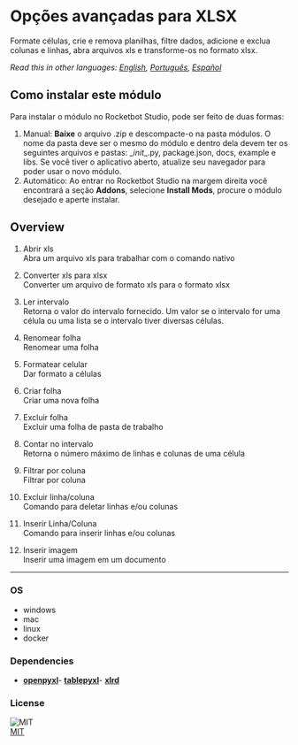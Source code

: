 



# Opções avançadas para XLSX
  
Formate células, crie e remova planilhas, filtre dados, adicione e exclua colunas e linhas, abra arquivos xls e transforme-os no formato xlsx.  

*Read this in other languages: [English](README.md), [Português](README.pr.md), [Español](README.es.md)*

## Como instalar este módulo
  
Para instalar o módulo no Rocketbot Studio, pode ser feito de duas formas:
1. Manual: __Baixe__ o arquivo .zip e descompacte-o na pasta módulos. O nome da pasta deve ser o mesmo do módulo e dentro dela devem ter os seguintes arquivos e pastas: \__init__.py, package.json, docs, example e libs. Se você tiver o aplicativo aberto, atualize seu navegador para poder usar o novo módulo.
2. Automático: Ao entrar no Rocketbot Studio na margem direita você encontrará a seção **Addons**, selecione **Install Mods**, procure o módulo desejado e aperte instalar.  


## Overview


1. Abrir xls  
Abra um arquivo xls para trabalhar com o comando nativo

2. Converter xls para xlsx  
Converter um arquivo de formato xls para o formato xlsx

3. Ler intervalo  
Retorna o valor do intervalo fornecido. Um valor se o intervalo for uma célula ou uma lista se o intervalo tiver diversas células.

4. Renomear folha  
Renomear uma folha

5. Formatear celular  
Dar formato a células

6. Criar folha  
Criar uma nova folha

7. Excluir folha  
Excluir uma folha de pasta de trabalho

8. Contar no intervalo  
Retorna o número máximo de linhas e colunas de uma célula

9. Filtrar por coluna  
Filtrar por coluna

10. Excluir linha/coluna  
Comando para deletar linhas e/ou colunas

11. Inserir Linha/Coluna  
Comando para inserir linhas e/ou colunas

12. Inserir imagem  
Inserir uma imagem em um documento  




----
### OS

- windows
- mac
- linux
- docker

### Dependencies
- [**openpyxl**](https://pypi.org/project/openpyxl/)- [**tablepyxl**](https://pypi.org/project/tablepyxl/)- [**xlrd**](https://pypi.org/project/xlrd/)
### License
  
![MIT](https://camo.githubusercontent.com/107590fac8cbd65071396bb4d04040f76cde5bde/687474703a2f2f696d672e736869656c64732e696f2f3a6c6963656e73652d6d69742d626c75652e7376673f7374796c653d666c61742d737175617265)  
[MIT](http://opensource.org/licenses/mit-license.ph)